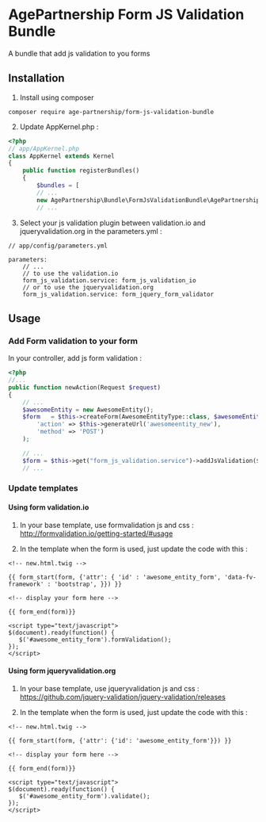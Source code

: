 # AgePartnership Form JS Validation Bundle

A bundle that add js validation to you forms

## Installation

1) Install using composer

```
composer require age-partnership/form-js-validation-bundle
```

2) Update AppKernel.php :

```php
<?php
// app/AppKernel.php
class AppKernel extends Kernel
{
	public function registerBundles()
    {
        $bundles = [
        // ...
        new AgePartnership\Bundle\FormJsValidationBundle\AgePartnershipFormJsValidationBundle(),
        // ...
```

3) Select your js validation plugin between validation.io and jqueryvalidation.org in the parameters.yml :

```
// app/config/parameters.yml

parameters:
    // ...
    // to use the validation.io
    form_js_validation.service: form_js_validation_io
    // or to use the jqueryvalidation.org
    form_js_validation.service: form_jquery_form_validator
```

## Usage

### Add Form validation to your form

In your controller, add js form validation :

```php
<?php
//...
public function newAction(Request $request)
{
    // ...
    $awesomeEntity = new AwesomeEntity();
    $form   = $this->createForm(AwesomeEntityType::class, $awesomeEntity,array(
        'action' => $this->generateUrl('awesomeentity_new'),
        'method' => 'POST')
    );

    // ...
    $form = $this->get("form_js_validation.service")->addJsValidation($form);
    // ...
```

### Update templates

#### Using form validation.io

1) In your base template, use formvalidation js and css : http://formvalidation.io/getting-started/#usage

2) In the template when the form is used, just update the code with this :

```twig
<!-- new.html.twig -->

{{ form_start(form, {'attr': { 'id' : 'awesome_entity_form', 'data-fv-framework' : 'bootstrap', }}) }}

<!-- display your form here -->

{{ form_end(form)}}

<script type="text/javascript">
$(document).ready(function() {
   $('#awesome_entity_form').formValidation();
});
</script>
```

#### Using form jqueryvalidation.org

1) In your base template, use jqueryvalidation js and css : https://github.com/jquery-validation/jquery-validation/releases

2) In the template when the form is used, just update the code with this :

```twig
<!-- new.html.twig -->

{{ form_start(form, {'attr': {'id': 'awesome_entity_form'}}) }}

<!-- display your form here -->

{{ form_end(form)}}

<script type="text/javascript">
$(document).ready(function() {
   $('#awesome_entity_form').validate();
});
</script>
```
